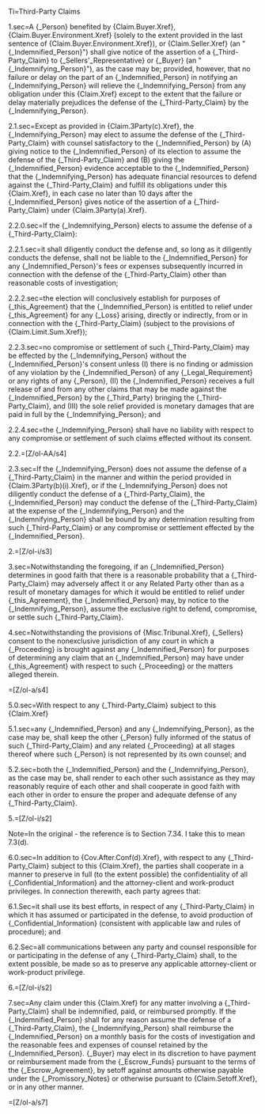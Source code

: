Ti=Third-Party Claims

1.sec=A {_Person} benefited by {Claim.Buyer.Xref}, {Claim.Buyer.Environment.Xref} (solely to the extent provided in the last sentence of {Claim.Buyer.Environment.Xref}), or {Claim.Seller.Xref} (an "{_Indemnified_Person}") shall give notice of the assertion of a {_Third-Party_Claim} to {_Sellers'_Representative} or {_Buyer} (an "{_Indemnifying_Person}"), as the case may be; provided, however, that no failure or delay on the part of an {_Indemnified_Person} in notifying an {_Indemnifying_Person} will relieve the {_Indemnifying_Person} from any obligation under this {Claim.Xref} except to the extent that the failure or delay materially prejudices the defense of the {_Third-Party_Claim} by the {_Indemnifying_Person}.

2.1.sec=Except as provided in {Claim.3Party(c).Xref}, the {_Indemnifying_Person} may elect to assume the defense of the {_Third-Party_Claim} with counsel satisfactory to the {_Indemnified_Person} by (A) giving notice to the {_Indemnified_Person} of its election to assume the defense of the {_Third-Party_Claim} and (B) giving the {_Indemnified_Person} evidence acceptable to the {_Indemnified_Person} that the {_Indemnifying_Person} has adequate financial resources to defend against the {_Third-Party_Claim} and fulfill its obligations under this {Claim.Xref}, in each case no later than 10 days after the {_Indemnified_Person} gives notice of the assertion of a {_Third-Party_Claim} under {Claim.3Party(a).Xref}.

2.2.0.sec=If the {_Indemnifying_Person} elects to assume the defense of a {_Third-Party_Claim}:

2.2.1.sec=it shall diligently conduct the defense and, so long as it diligently conducts the defense, shall not be liable to the {_Indemnified_Person} for any {_Indemnified_Person}'s fees or expenses subsequently incurred in connection with the defense of the {_Third-Party_Claim} other than reasonable costs of investigation;

2.2.2.sec=the election will conclusively establish for purposes of {_this_Agreement} that the {_Indemnified_Person} is entitled to relief under {_this_Agreement} for any {_Loss} arising, directly or indirectly, from or in connection with the {_Third-Party_Claim} (subject to the provisions of {Claim.Limit.Sum.Xref});

2.2.3.sec=no compromise or settlement of such {_Third-Party_Claim} may be effected by the {_Indemnifying_Person} without the {_Indemnified_Person}'s consent unless (I) there is no finding or admission of any violation by the {_Indemnified_Person} of any {_Legal_Requirement} or any rights of any {_Person}, (II) the {_Indemnified_Person} receives a full release of and from any other claims that may be made against the {_Indemnified_Person} by the {_Third_Party} bringing the {_Third-Party_Claim}, and (III) the sole relief provided is monetary damages that are paid in full by the {_Indemnifying_Person}; and

2.2.4.sec=the {_Indemnifying_Person} shall have no liability with respect to any compromise or settlement of such claims effected without its consent.

2.2.=[Z/ol-AA/s4]

2.3.sec=If the {_Indemnifying_Person} does not assume the defense of a {_Third-Party_Claim} in the manner and within the period provided in {Claim.3Party(b)(i).Xref}, or if the {_Indemnifying_Person} does not diligently conduct the defense of a {_Third-Party_Claim}, the {_Indemnified_Person} may conduct the defense of the {_Third-Party_Claim} at the expense of the {_Indemnifying_Person} and the {_Indemnifying_Person} shall be bound by any determination resulting from such {_Third-Party_Claim} or any compromise or settlement effected by the {_Indemnified_Person}.

2.=[Z/ol-i/s3]

3.sec=Notwithstanding the foregoing, if an {_Indemnified_Person} determines in good faith that there is a reasonable probability that a {_Third-Party_Claim} may adversely affect it or any Related Party other than as a result of monetary damages for which it would be entitled to relief under {_this_Agreement}, the {_Indemnified_Person} may, by notice to the {_Indemnifying_Person}, assume the exclusive right to defend, compromise, or settle such {_Third-Party_Claim}.

4.sec=Notwithstanding the provisions of {Misc.Tribunal.Xref}, {_Sellers} consent to the nonexclusive jurisdiction of any court in which a {_Proceeding} is brought against any {_Indemnified_Person} for purposes of determining any claim that an {_Indemnified_Person} may have under {_this_Agreement} with respect to such {_Proceeding} or the matters alleged therein.

=[Z/ol-a/s4]

5.0.sec=With respect to any {_Third-Party_Claim} subject to this {Claim.Xref}

5.1.sec=any {_Indemnified_Person} and any {_Indemnifying_Person}, as the case may be, shall keep the other {_Person} fully informed of the status of such {_Third-Party_Claim} and any related {_Proceeding} at all stages thereof where such {_Person} is not represented by its own counsel; and

5.2.sec=both the {_Indemnified_Person} and the {_Indemnifying_Person}, as the case may be, shall render to each other such assistance as they may reasonably require of each other and shall cooperate in good faith with each other in order to ensure the proper and adequate defense of any {_Third-Party_Claim}.

5.=[Z/ol-i/s2]

Note=In the original - the reference is to Section 7.34.  I take this to mean 7.3(d).

6.0.sec=In addition to {Cov.After.Conf(d).Xref}, with respect to any {_Third-Party_Claim} subject to this {Claim.Xref}, the parties shall cooperate in a manner to preserve in full (to the extent possible) the confidentiality of all {_Confidential_Information} and the attorney-client and work-product privileges.  In connection therewith, each party agrees that:

6.1.Sec=it shall use its best efforts, in respect of any {_Third-Party_Claim} in which it has assumed or participated in the defense, to avoid production of {_Confidential_Information} (consistent with applicable law and rules of procedure); and

6.2.Sec=all communications between any party and counsel responsible for or participating in the defense of any {_Third-Party_Claim} shall, to the extent possible, be made so as to preserve any applicable attorney-client or work-product privilege.

6.=[Z/ol-i/s2]

7.sec=Any claim under this {Claim.Xref} for any matter involving a {_Third-Party_Claim} shall be indemnified, paid, or reimbursed promptly.  If the {_Indemnified_Person} shall for any reason assume the defense of a {_Third-Party_Claim}, the {_Indemnifying_Person} shall reimburse the {_Indemnified_Person} on a monthly basis for the costs of investigation and the reasonable fees and expenses of counsel retained by the {_Indemnified_Person}.  {_Buyer} may elect in its discretion to have payment or reimbursement made from the {_Escrow_Funds} pursuant to the terms of the {_Escrow_Agreement}, by setoff against amounts otherwise payable under the {_Promissory_Notes} or otherwise pursuant to {Claim.Setoff.Xref}, or in any other manner.

=[Z/ol-a/s7]

